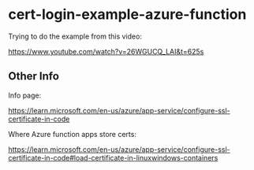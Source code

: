 # cert-login-example-azure-function

Trying to do the example from this video:

https://www.youtube.com/watch?v=26WGUCQ_LAI&t=625s

## Other Info

Info page:

https://learn.microsoft.com/en-us/azure/app-service/configure-ssl-certificate-in-code

Where Azure function apps store certs:

https://learn.microsoft.com/en-us/azure/app-service/configure-ssl-certificate-in-code#load-certificate-in-linuxwindows-containers



